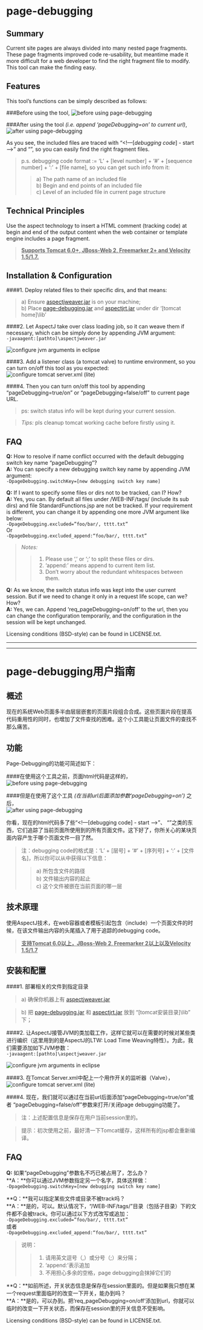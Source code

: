 page-debugging
==============
## Summary
Current site pages are always divided into many nested page fragments. These page fragments improved code re-usability, but meantime made it more difficult for a web developer to find the right fragment file to modify. This tool can make the finding easy.

## Features
This tool’s functions can be simply described as follows:  

###Before using the tool,
 ![before using page-debugging](https://github.com/tminglei/page-debugging/raw/master/doc/before-using-page-debugging.png)

###After using the tool _(i.e. append ‘pageDebugging=on’ to current url)_,
 ![after using page-debugging](https://github.com/tminglei/page-debugging/raw/master/doc/after-using-page-debugging.png)

As you see, the included files are traced with “<!—[_debugging code_] - start -->” and “<!-- [_debugging code_] - end -->”, so you can easily find the right fragment files. 

> p.s. debugging code format := ‘L’ + [level number] + ‘#’ + [sequence number] + ‘:’ + [file name], so you can get such info from it:  
> > a) The path name of an included file  
> > b) Begin and end points of an included file  
> > c) Level of an included file in current page structure

## Technical Principles
Use the aspect technology to insert a HTML comment (tracking code) at begin and end of the output content when the web container or template engine includes a page fragment.

> **<u>Supports Tomcat 6.0+, JBoss-Web 2, Freemarker 2+ and Velocity 1.5/1.7.</u>** 

## Installation & Configuration
####1. Deploy related files to their specific dirs, and that means:  
> a) Ensure [aspectjweaver.jar](https://github.com/tminglei/page-debugging/raw/master/dist/aspectjweaver.jar) is on your machine;  
> b) Place [page-debugging.jar](https://github.com/tminglei/page-debugging/raw/master/dist/page-debugging-1.5.2.jar) and [aspectjrt.jar](https://github.com/tminglei/page-debugging/raw/master/dist/aspectjrt.jar) under dir ‘[tomcat home]\lib’  

####2. Let AspectJ take over class loading job, so it can weave them if necessary, which can be simply done by appending JVM argument:  
`-javaagent:[pathto]\aspectjweaver.jar`  

 ![configure jvm arguments in eclipse](https://github.com/tminglei/page-debugging/raw/master/doc/configure-jvm-arguments-in-eclipse.png)

####3. Add a listener class (a tomcat valve) to runtime environment, so you can turn on/off this tool as you expected:
 ![configure tomcat server.xml (lite)](https://github.com/tminglei/page-debugging/raw/master/doc/configure-tomcat-server-xml-lite.png)

####4. Then you can turn on/off this tool by appending “pageDebugging=true/on” or “pageDebugging=false/off” to current page URL. 
> ps: switch status info will be kept during your current session.  

> _Tips:_ pls cleanup tomcat working cache before firstly using it.

## FAQ
**Q:** How to resolve if name conflict occurred with the default debugging switch key name “pageDebugging”?  
**A:** You can specify a new debugging switch key name by appending JVM argument:  
`-DpageDebugging.switchKey=[new debugging switch key name]`

**Q:** If I want to specify some files or dirs not to be tracked, can I? How?  
**A:** Yes, you can. By default all files under /WEB-INF/tags/ (include its sub dirs) and file StandardFunctions.jsp are not be tracked. If your requirement is different, you can change it by appending one more JVM argument like below:  
`-DpageDebugging.excluded=”foo/bar/, tttt.txt”`  
Or  
`-DpageDebugging.excluded_append:“foo/bar/, tttt.txt”`

> _Notes:_
>> 1) Please use ‘,’ or ‘;’ to split these files or dirs.  
>> 2) ‘append:’ means append to current item list.  
>> 3) Don’t worry about the redundant whitespaces between them.  

**Q:** As we know, the switch status info was kept into the user current session. But if we need to change it only in a request life scope, can we? How?  
**A:** Yes, we can. Append ‘req_pageDebugging=on/off’ to the url, then you can change the configuration temporarily, and the configuration in the session will be kept unchanged.

Licensing conditions (BSD-style) can be found in LICENSE.txt.  

- - - - - - - - - - -  
- - - - - - - - - - -  
page-debugging用户指南
=====================
## 概述
现在的系统Web页面多半由层层嵌套的页面片段组合合成。这些页面片段在提高代码重用性的同时，也增加了文件查找的困难。这个小工具能让页面文件的查找不那么痛苦。

## 功能
Page-Debugging的功能可简述如下：  

####在使用这个工具之前，页面html代码是这样的，  
  ![before using page-debugging](https://github.com/tminglei/page-debugging/raw/master/doc/before-using-page-debugging.png)  

####但是在使用了这个工具 _(在当前url后面添加参数‘pageDebugging=on’)_ 之后，  
 ![after using page-debugging](https://github.com/tminglei/page-debugging/raw/master/doc/after-using-page-debugging.png)

你看，现在的html代码多了些“<!—[debugging code] - start -->”、 “<!-- [debugging code] - end -->”之类的东西，它们追踪了当前页面所使用到的所有页面文件。这下好了，你所关心的某块页面内容产生于哪个页面文件一目了然。

> 注：debugging code的格式是：‘L’ + [层号] + ‘#’ + [序列号] + ‘:’ + [文件名]，所以你可以从中获得以下信息：  
> > a)	所包含文件的路径  
> > b)	文件输出内容的起止  
> > c)	这个文件被嵌在当前页面的哪一层  

## 技术原理
使用AspectJ技术，在web容器或者模板引起包含（include）一个页面文件的时候，在该文件输出内容的头尾插入了用于追踪的debugging code。

> **<u>支持Tomcat 6.0以上，JBoss-Web 2, Freemarker 2以上以及Velocity 1.5/1.7</u>**

## 安装和配置

####1. 部署相关的文件到指定目录
> a) 确保你机器上有 [aspectjweaver.jar](https://github.com/tminglei/page-debugging/raw/master/dist/aspectjweaver.jar)

> b) 把 [page-debugging.jar](https://github.com/tminglei/page-debugging/raw/master/dist/page-debugging-1.5.2.jar) 和 [aspectjrt.jar](https://github.com/tminglei/page-debugging/raw/master/dist/aspectjrt.jar) 放到 “[tomcat安装目录]\lib” 下；  

####2. 让AspectJ接管JVM的类加载工作，这样它就可以在需要的时候对某些类进行编织（这里用到的是AspectJ的LTW: Load Time Weaving特性）。为此，我们需要添加如下JVM参数：  
`-javaagent:[pathto]\aspectjweaver.jar`  

  ![configure jvm arguments in eclipse](https://github.com/tminglei/page-debugging/raw/master/doc/configure-jvm-arguments-in-eclipse.png)
 
####3. 在Tomcat Server.xml中配上一个用作开关的监听器（Valve），  
 ![configure tomcat server.xml (lite)](https://github.com/tminglei/page-debugging/raw/master/doc/configure-tomcat-server-xml-lite.png)

####4. 现在，我们就可以通过在当前url后面添加“pageDebugging=true/on”或者 “pageDebugging=false/off”参数来打开/关闭page debugging功能了。

> 注：上述配置信息是保存在用户当前session里的。  

> 提示：初次使用之前，最好清一下Tomcat缓存，这样所有的jsp都会重新编译。


## FAQ
**Q:** 如果“pageDebugging”参数名不巧已被占用了，怎么办？  
**A：**你可以通过JVM参数指定另一个名字，具体这样做：  
`-DpageDebugging.switchKey=[new debugging switch key name]`

**Q：**我可以指定某些文件或目录不被track吗？  
**A：**是的，可以。默认情况下，“/WEB-INF/tags/”目录（包括子目录）下的文件都不会被track。你可以通过以下方式改写或追加：  
`-DpageDebugging.excluded=”foo/bar/, tttt.txt”`  
或者  
`-DpageDebugging.excluded_append:“foo/bar/, tttt.txt”`  

> 说明：
> > 1)	请用英文逗号（,）或分号（;）来分隔；  
> > 2)	‘append:’表示追加  
> > 3)	不用担心多余的空格，page debugging会抹掉它们的  

**Q：**如前所述，开关状态信息是保存在session里面的。但是如果我只想在某一个request里面临时的改变一下开关，能办到吗？  
**A：**是的，可以办到。把‘req_pageDebugging=on/off’添加到url，你就可以临时的改变一下开关状态，而保存在session里的开关信息不受影响。

Licensing conditions (BSD-style) can be found in LICENSE.txt.  
